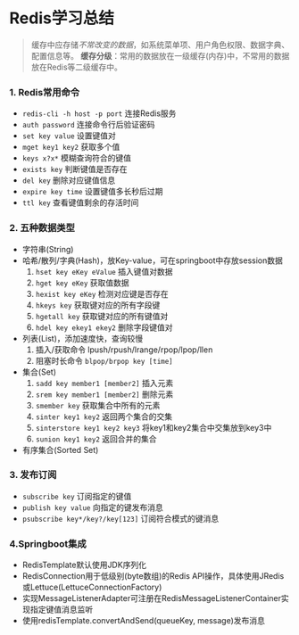 # Redis学习总结
> 缓存中应存储*不常改变的数据*，如系统菜单项、用户角色权限、数据字典、配置信息等。
**缓存分级**：常用的数据放在一级缓存(内存)中，不常用的数据放在Redis等二级缓存中。

### 1. Redis常用命令
+ `redis-cli -h host -p port` 连接Redis服务
+ `auth password` 连接命令行后验证密码
+ `set key value` 设置键值对
+ `mget key1 key2` 获取多个值
+ `keys x?x*` 模糊查询符合的键值
+ `exists key` 判断键值是否存在
+ `del key` 删除对应键值信息
+ `expire key time` 设置键值多长秒后过期
+ `ttl key` 查看键值剩余的存活时间

### 2. 五种数据类型
+ 字符串(String)
+ 哈希/散列/字典(Hash)，放Key-value，可在springboot中存放session数据
    1. `hset key eKey eValue` 插入键值对数据
    2. `hget key eKey` 获取值数据
    3. `hexist key eKey` 检测对应键是否存在
    4. `hkeys key` 获取键对应的所有字段键
    5. `hgetall key` 获取键对应的所有键值对
    6. `hdel key ekey1 ekey2` 删除字段键值对
+ 列表(List)，添加速度快，查询较慢
    1. 插入/获取命令 lpush/rpush/lrange/rpop/lpop/llen
    2. 阻塞时长命令 `blpop/brpop key [time]`
+ 集合(Set)
    1. `sadd key member1 [member2]` 插入元素
    2. `srem key member1 [member2]` 删除元素
    3. `smember key` 获取集合中所有的元素
    4. `sinter key1 key2` 返回两个集合的交集
    5. `sinterstore key1 key2 key3` 将key1和key2集合中交集放到key3中
    6. `sunion key1 key2` 返回合并的集合
+ 有序集合(Sorted Set)

### 3. 发布订阅
- `subscribe key` 订阅指定的键值
- `publish key value` 向指定的键发布消息
- `psubscribe key*/key?/key[123]` 订阅符合模式的键消息

### 4.Springboot集成
- RedisTemplate默认使用JDK序列化
- RedisConnection用于低级别(byte数组)的Redis API操作，具体使用JRedis或Lettuce(LettuceConnectionFactory)
- 实现MessageListenerAdapter可注册在RedisMessageListenerContainer实现指定键值消息监听
- 使用redisTemplate.convertAndSend(queueKey, message)发布消息